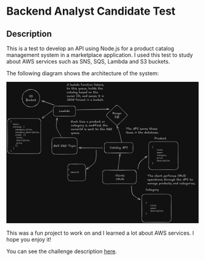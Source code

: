 # Backend Analyst Candidate Test

## Description

This is a test to develop an API using Node.js for a product catalog management system in a marketplace application. I used this test to study about AWS services such as SNS, SQS, Lambda and S3 buckets.

The following diagram shows the architecture of the system:

![Architecture](demo/diagram.png)

This was a fun project to work on and I learned a lot about AWS services. I hope you enjoy it!

You can see the challenge description [here](https://github.com/githubanotaai/new-test-backend-nodejs).
